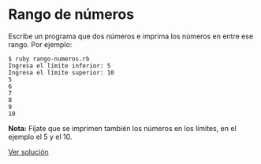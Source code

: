 # Rango de números

Escribe un programa que dos números e imprima los números en entre ese rango.
Por ejemplo:

```
$ ruby rango-numeros.rb
Ingresa el límite inferior: 5
Ingresa el límite superior: 10
5
6
7
8
9
10
```

**Nota:** Fíjate que se imprimen también los números en los límites, en el ejemplo el 5 y el 10.

[Ver solución](soluciones/nivel-1/rango-numeros.md)
